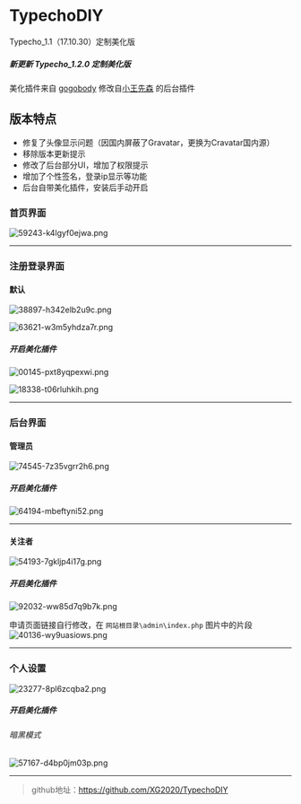 # TypechoDIY
Typecho_1.1（17.10.30）定制美化版

##### 新更新 Typecho_1.2.0 定制美化版

美化插件来自 [gogobody](https://www.ijkxs.com) 修改自[小王先森](https://xwsir.cn) 的后台插件

## 版本特点
- 修复了头像显示问题（因国内屏蔽了Gravatar，更换为Cravatar国内源）
- 移除版本更新提示
- 修改了后台部分UI，增加了权限提示
- 增加了个性签名，登录ip显示等功能
- 后台自带美化插件，安装后手动开启

### 首页界面
![59243-k4lgyf0ejwa.png](https://www.xggm.top/usr/uploads/2022/07/1483228187.png)

----------

### 注册登录界面
#### 默认

![38897-h342elb2u9c.png](https://www.xggm.top/usr/uploads/2022/08/2696612209.png)

![63621-w3m5yhdza7r.png](https://www.xggm.top/usr/uploads/2022/08/2360912756.png)

##### 开启美化插件

![00145-pxt8yqpexwi.png](https://www.xggm.top/usr/uploads/2022/08/3299140200.png)

![18338-t06rluhkih.png](https://www.xggm.top/usr/uploads/2022/08/242667619.png)





----------

### 后台界面
#### 管理员
![74545-7z35vgrr2h6.png](https://www.xggm.top/usr/uploads/2022/07/1886522535.png)

##### 开启美化插件
![64194-mbeftyni52.png](https://www.xggm.top/usr/uploads/2022/08/1481715544.png)


----------


#### 关注者
![54193-7gkljp4i17g.png](https://www.xggm.top/usr/uploads/2022/07/2939478041.png)

##### 开启美化插件
![92032-ww85d7q9b7k.png](https://www.xggm.top/usr/uploads/2022/08/1894274718.png)


申请页面链接自行修改，在 `网站根目录\admin\index.php` 图片中的片段
![40136-wy9uasiows.png](https://www.xggm.top/usr/uploads/2022/07/2568051066.png)


----------


### 个人设置
![23277-8pl6zcqba2.png](https://www.xggm.top/usr/uploads/2022/08/566031234.png)

##### 开启美化插件
###### 暗黑模式
![57167-d4bp0jm03p.png](https://www.xggm.top/usr/uploads/2022/08/2692433688.png)

----------



> github地址：https://github.com/XG2020/TypechoDIY


